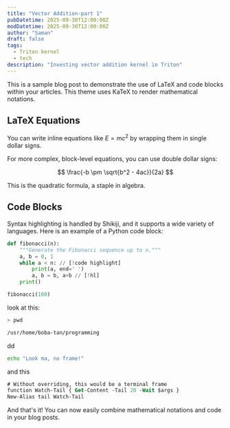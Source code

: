 ```yaml
---
title: "Vector Addition-part 1"
pubDatetime: 2025-09-30T12:00:00Z
modDatetime: 2025-09-30T12:00:00Z
author: "Saman"
draft: false
tags:
  - Triton kernel
  - tech
description: "Investing vector addition kernel in Triton"
---
```


This is a sample blog post to demonstrate the use of LaTeX and code blocks within your articles. This theme uses KaTeX to render mathematical notations.

## LaTeX Equations

You can write inline equations like $E = mc^2$ by wrapping them in single dollar signs.

For more complex, block-level equations, you can use double dollar signs:

$$
\frac{-b \pm \sqrt{b^2 - 4ac}}{2a}
$$

This is the quadratic formula, a staple in algebra.

## Code Blocks

Syntax highlighting is handled by Shikiji, and it supports a wide variety of languages. Here is an example of a Python code block:

```python frame="terminal" title="src/my-test-file.js"
def fibonacci(n):
    """Generate the Fibonacci sequence up to n."""
    a, b = 0, 1
    while a < n: // [!code highlight]
        print(a, end=' ')
        a, b = b, a+b // [!hl]
    print()

fibonacci(100)
```

look at this:

```bash withOutput
> pwd

/usr/home/boba-tan/programming
```
dd


```sh frame="none"
echo "Look ma, no frame!"
```
and this

```ps frame="code" title="PowerShell Profile.ps1"
# Without overriding, this would be a terminal frame
function Watch-Tail { Get-Content -Tail 20 -Wait $args }
New-Alias tail Watch-Tail
```

And that's it! You can now easily combine mathematical notations and code in your blog posts.
